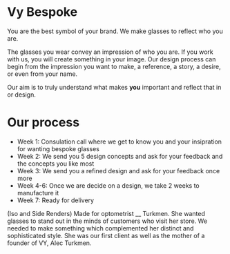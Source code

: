 # Vy Bespoke
You are the best symbol of your brand. We make glasses to reflect who you are.

The glasses you wear convey an impression of who you are. If you work with us, you will create something in your image. Our design process can begin from the impression you want to make, a reference, a story, a desire, or even from your name. 

Our aim is to truly understand what makes **you** important and reflect that in or design.

# Our process
- Week 1: Consulation call where we get to know you and your insipration for wanting bespoke glasses
- Week 2: We send you 5 design concepts and ask for your feedback and the concepts you like most
- Week 3: We send you a refined design and ask for your feedback once more
- Week 4-6: Once we are decide on a design, we take 2 weeks to manufacture it
- Week 7: Ready for delivery

(Iso and Side Renders)
Made for optometrist __ Turkmen. She wanted glasses to stand out in the minds of customers who visit her store. We needed to make something which complemented her distinct and sophisticated style. She was our first client as well as the mother of a founder of VY, Alec Turkmen.
